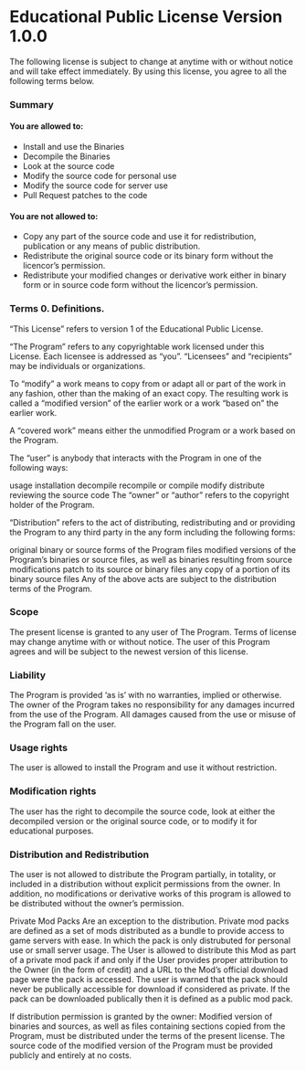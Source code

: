 # Educational Public License Version 1.0.0 

The following license is subject to change at anytime with or without notice and will take effect immediately. By using this license, you agree to all the following terms below.

### Summary

#### You are allowed to:

* Install and use the Binaries
* Decompile the Binaries
* Look at the source code
* Modify the source code for personal use
* Modify the source code for server use
* Pull Request patches to the code

#### You are not allowed to:

* Copy any part of the source code and use it for redistribution, publication or any means of public distribution.
* Redistribute the original source code or its binary form without the licencor’s permission. 
* Redistribute your modified changes or derivative work either in binary form or in source code form without the licencor’s permission. 

### Terms 0. Definitions.

“This License” refers to version 1 of the Educational Public License.

“The Program” refers to any copyrightable work licensed under this License. Each licensee is addressed as “you”. “Licensees” and “recipients” may be individuals or organizations.

To “modify” a work means to copy from or adapt all or part of the work in any fashion, other than the making of an exact copy. The resulting work is called a “modified version” of the earlier work or a work “based on” the earlier work.

A “covered work” means either the unmodified Program or a work based on the Program.

The “user” is anybody that interacts with the Program in one of the following ways:

usage installation decompile recompile or compile modify distribute reviewing the source code The “owner” or “author” refers to the copyright holder of the Program.

“Distribution” refers to the act of distributing, redistributing and or providing the Program to any third party in the any form including the following forms:

original binary or source forms of the Program files modified versions of the Program’s binaries or source files, as well as binaries resulting from source modifications patch to its source or binary files any copy of a portion of its binary source files Any of the above acts are subject to the distribution terms of the Program.

### Scope
The present license is granted to any user of The Program. Terms of license may change anytime with or without notice. The user of this Program agrees and will be subject to the newest version of this license.

### Liability
The Program is provided ‘as is’ with no warranties, implied or otherwise. The owner of the Program takes no responsibility for any damages incurred from the use of the Program. All damages caused from the use or misuse of the Program fall on the user.

### Usage rights
The user is allowed to install the Program and use it without restriction.

### Modification rights
The user has the right to decompile the source code, look at either the decompiled version or the original source code, or to modify it for educational purposes.

### Distribution and Redistribution
The user is not allowed to distribute the Program partially, in totality, or included in a distribution without explicit permissions from the owner. In addition, no modifications or derivative works of this program is allowed to be distributed without the owner’s permission.

Private Mod Packs Are an exception to the distribution. Private mod packs are defined as a set of mods distributed as a bundle to provide access to game servers with ease. In which the pack is only distrubuted for personal use or small server usage. The User is allowed to distribute this Mod as part of a private mod pack if and only if the User provides proper attribution to the Owner (in the form of credit) and a URL to the Mod’s official download page were the pack is accessed. The user is warned that the pack should never be publically accessible for download if considered as private. If the pack can be downloaded publically then it is defined as a public mod pack.

If distribution permission is granted by the owner: Modified version of binaries and sources, as well as files containing sections copied from the Program, must be distributed under the terms of the present license. The source code of the modified version of the Program must be provided publicly and entirely at no costs.
